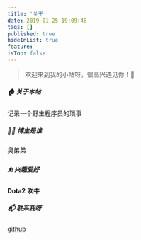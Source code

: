 ```yaml
---
title: '关于'
date: 2019-01-25 19:09:48
tags: []
published: true
hideInList: true
feature: 
isTop: false
---
```

> 欢迎来到我的小站呀，很高兴遇见你！🤝

##### 🏠 关于本站
记录一个野生程序员的琐事
##### 👨‍💻 博主是谁
臭弟弟
##### ⛹ 兴趣爱好
**Dota2** **吹牛**
##### 📬 联系我呀
[github](https://github.com/zouhangwithsweet)